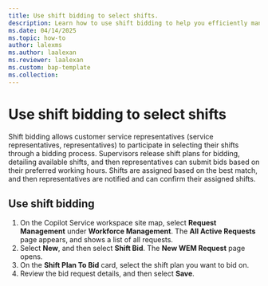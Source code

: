```yaml
---
title: Use shift bidding to select shifts.
description: Learn how to use shift bidding to help you efficiently manage your work schedule.
ms.date: 04/14/2025
ms.topic: how-to
author: lalexms
ms.author: laalexan
ms.reviewer: laalexan
ms.custom: bap-template
ms.collection:
---
```


# Use shift bidding to select shifts

Shift bidding allows customer service representatives (service representatives, representatives) to participate in selecting their shifts through a bidding process. Supervisors release shift plans for bidding, detailing available shifts, and then representatives can submit bids based on their preferred working hours. Shifts are assigned based on the best match, and then representatives are notified and can confirm their assigned shifts.

## Use shift bidding

1. On the Copilot Service workspace site map, select **Request Management** under **Workforce Management**. The **All Active Requests** page appears, and shows a list of all requests.
1. Select **New**, and then select **Shift Bid**. The **New WEM Request** page opens.
1. On the **Shift Plan To Bid** card, select the shift plan you want to bid on.
1. Review the bid request details, and then select **Save**.

